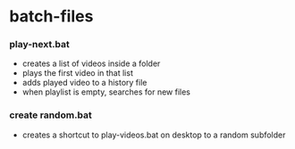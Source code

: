 # batch-files

### play-next.bat<br>
* creates a list of videos inside a folder
* plays the first video in that list
* adds played video to a history file
* when playlist is empty, searches for new files

### create random.bat<br>
* creates a shortcut to play-videos.bat on desktop to a random subfolder
